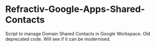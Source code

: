 # Refractiv-Google-Apps-Shared-Contacts
Script to manage Domain Shared Contacts in Google Workspace. Old deprecated code. Will see if it can be modernised.
